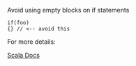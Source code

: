 Avoid using empty blocks on if statements

    if(foo)
    {} // <-- avoid this

For more details:

[Scala Docs](https://docs.scala-lang.org/overviews/quasiquotes/expression-details.html#if)
